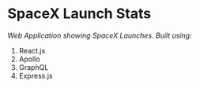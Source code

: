 # SpaceX Launch Stats
*Web Application showing SpaceX Launches. Built using:*
1. React.js
2. Apollo
3. GraphQL
4. Express.js

